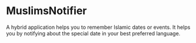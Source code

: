 # MuslimsNotifier
A hybrid application helps you to remember Islamic dates or events. It helps you by notifying about the special date in your best preferred language.

